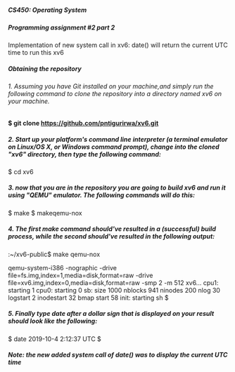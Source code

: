 ##### CS450: Operating System
##### Programming assignment #2 part 2

Implementation of new system call in xv6: date() will return the current UTC time to run this xv6 

##### Obtaining the repository

###### 1. Assuming you have Git installed on your machine,and  simply run the following command to clone the repository into a directory named xv6 on your machine.
 
 ####   $ git clone  https://github.com/pntigurirwa/xv6.git
      
##### 2. Start up your platform's command line interpreter (a terminal emulator on Linux/OS X, or Windows command prompt), change into the cloned "xv6" directory, then type the following command:

$ cd xv6

##### 3. now that you are in the repository you are going to build xv6 and run it using "QEMU" emulator. The following commands will do this: 
 $ make 
 $ makeqemu-nox
##### 4. The first make command should've resulted in a (successful) build process, while the second should've resulted in the following output:

 :~/xv6-public$ make qemu-nox

qemu-system-i386 -nographic -drive file=fs.img,index=1,media=disk,format=raw -drive file=xv6.img,index=0,media=disk,format=raw -smp 2 -m 512 
xv6...
cpu1: starting 1
cpu0: starting 0
sb: size 1000 nblocks 941 ninodes 200 nlog 30 logstart 2 inodestart 32 bmap start 58 
init: starting sh
$ 
##### 5. Finally type date after a dollar sign that is displayed on your result should look like the following: 
$ date
2019-10-4 2:12:37 UTC
$ 

##### Note: the new added system call of date() was to display the current UTC time  

